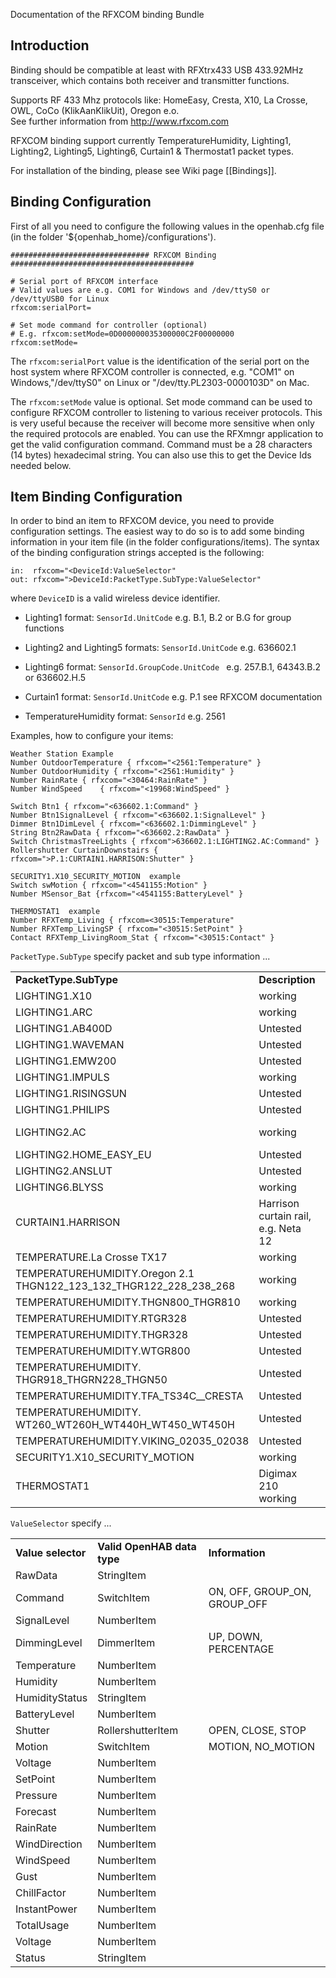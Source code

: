 Documentation of the RFXCOM binding Bundle

## Introduction

Binding should be compatible at least with RFXtrx433 USB 433.92MHz transceiver, which contains both receiver and transmitter functions. 

Supports RF 433 Mhz protocols like: HomeEasy, Cresta, X10, La Crosse, OWL, CoCo (KlikAanKlikUit), Oregon e.o. <br>
See further information from http://www.rfxcom.com

RFXCOM binding support currently TemperatureHumidity, Lighting1, Lighting2, Lighting5, Lighting6, Curtain1 & Thermostat1 packet types. 

For installation of the binding, please see Wiki page [[Bindings]].

## Binding Configuration

First of all you need to configure the following values in the openhab.cfg file (in the folder '${openhab_home}/configurations').

    ############################### RFXCOM Binding #########################################
    
    # Serial port of RFXCOM interface
    # Valid values are e.g. COM1 for Windows and /dev/ttyS0 or /dev/ttyUSB0 for Linux
    rfxcom:serialPort=
    
    # Set mode command for controller (optional)
    # E.g. rfxcom:setMode=0D000000035300000C2F00000000 
    rfxcom:setMode=

The `rfxcom:serialPort` value is the identification of the serial port on the host system where RFXCOM controller is connected, e.g. 
"COM1" on Windows,"/dev/ttyS0" on Linux or "/dev/tty.PL2303-0000103D" on Mac.

The `rfxcom:setMode` value is optional. Set mode command can be used to configure RFXCOM controller to listening to various receiver protocols. This is very useful because the receiver will become more sensitive when only the required protocols are enabled. You can use the RFXmngr application to get the valid configuration command. Command must be a 28 characters (14 bytes) hexadecimal string.  You can also use this to get the Device Ids needed below.

## Item Binding Configuration

In order to bind an item to RFXCOM device, you need to provide configuration settings. The easiest way to do so is to add some binding information in your item file (in the folder configurations/items). The syntax of the binding configuration strings accepted is the following:

    in:  rfxcom="<DeviceId:ValueSelector"
    out: rfxcom=">DeviceId:PacketType.SubType:ValueSelector"

where `DeviceID` is a valid wireless device identifier.

- Lighting1 format: `SensorId.UnitCode`
    e.g. B.1, B.2 or B.G for group functions

- Lighting2 and Lighting5 formats: `SensorId.UnitCode`
    e.g. 636602.1 

- Lighting6 format: `SensorId.GroupCode.UnitCode `
    e.g. 257.B.1, 64343.B.2 or 636602.H.5 

- Curtain1 format: `SensorId.UnitCode`
    e.g. P.1 see RFXCOM documentation

- TemperatureHumidity format: `SensorId`
    e.g. 2561

Examples, how to configure your items:

    Weather Station Example
    Number OutdoorTemperature { rfxcom="<2561:Temperature" }
    Number OutdoorHumidity { rfxcom="<2561:Humidity" }
    Number RainRate	{ rfxcom="<30464:RainRate" }
    Number WindSpeed	{ rfxcom="<19968:WindSpeed" }

    Switch Btn1 { rfxcom="<636602.1:Command" }
    Number Btn1SignalLevel { rfxcom="<636602.1:SignalLevel" }
    Dimmer Btn1DimLevel { rfxcom="<636602.1:DimmingLevel" }
    String Btn2RawData { rfxcom="<636602.2:RawData" }
    Switch ChristmasTreeLights { rfxcom">636602.1:LIGHTING2.AC:Command" }
    Rollershutter CurtainDownstairs { rfxcom=">P.1:CURTAIN1.HARRISON:Shutter" }
    
    SECURITY1.X10_SECURITY_MOTION  example
    Switch swMotion { rfxcom="<4541155:Motion" }
    Number MSensor_Bat {rfxcom="<4541155:BatteryLevel" }

    THERMOSTAT1  example
    Number RFXTemp_Living { rfxcom=<30515:Temperature" 
    Number RFXTemp_LivingSP { rfxcom="<30515:SetPoint" }
    Contact RFXTemp_LivingRoom_Stat { rfxcom="<30515:Contact" }     	

`PacketType.SubType` specify packet and sub type information ...

<table>
  <tr><td><b>PacketType.SubType</b></td><td><b>Description</b></td><td><b>ValueSelector</b></td></tr>
  <tr><td>LIGHTING1.X10</td><td>working</td><td>Command</td></tr>
  <tr><td>LIGHTING1.ARC</td><td>working</td><td>Command</td></tr>
  <tr><td>LIGHTING1.AB400D</td><td>Untested</td><td></td></tr>
  <tr><td>LIGHTING1.WAVEMAN</td><td>Untested</td><td></td></tr>
  <tr><td>LIGHTING1.EMW200</td><td>Untested</td><td></td></tr>
  <tr><td>LIGHTING1.IMPULS</td><td>working</td><td>Command</td></tr>
  <tr><td>LIGHTING1.RISINGSUN</td><td>Untested</td><td></td></tr>
  <tr><td>LIGHTING1.PHILIPS</td><td>Untested</td><td></td></tr>
  <tr><td>LIGHTING2.AC</td><td>working</td><td>Command, DimmingLevel</td></tr>
  <tr><td>LIGHTING2.HOME_EASY_EU</td><td>Untested</td><td></td></tr>
  <tr><td>LIGHTING2.ANSLUT</td><td>Untested</td><td></td></tr>
  <tr><td>LIGHTING6.BLYSS</td><td>working</td><td>Command</td></tr>
  <tr><td>CURTAIN1.HARRISON</td><td>Harrison curtain rail, e.g. Neta 12</td><td>Shutter</td></tr>
   <tr><td>TEMPERATURE.La Crosse TX17</td><td>working</td><td></td></tr>
  <tr><td>TEMPERATUREHUMIDITY.Oregon 2.1<br>THGN122_123_132_THGR122_228_238_268</td><td>working</td><td></td></tr>
  <tr><td>TEMPERATUREHUMIDITY.THGN800_THGR810</td><td>working</td><td></td></tr>
  <tr><td>TEMPERATUREHUMIDITY.RTGR328</td><td>Untested</td><td></td></tr>
  <tr><td>TEMPERATUREHUMIDITY.THGR328</td><td>Untested</td><td></td></tr>
  <tr><td>TEMPERATUREHUMIDITY.WTGR800</td><td>Untested</td><td></td></tr>
  <tr><td>TEMPERATUREHUMIDITY.<br>THGR918_THGRN228_THGN50</td><td>Untested</td><td></td></tr>
  <tr><td>TEMPERATUREHUMIDITY.TFA_TS34C__CRESTA</td><td>Untested</td><td></td></tr>
  <tr><td>TEMPERATUREHUMIDITY.<br>WT260_WT260H_WT440H_WT450_WT450H</td><td>Untested</td><td></td></tr>
  <tr><td>TEMPERATUREHUMIDITY.VIKING_02035_02038</td><td>Untested</td><td></td></tr>
  <tr><td>SECURITY1.X10_SECURITY_MOTION</td><td>working</td><td>Motion</td></tr>
  <tr><td>THERMOSTAT1</td><td>Digimax 210 working</td><td>Temperature, SetPoint, Contact</td></tr>
</table>

`ValueSelector` specify ...

<table>
  <tr><td><b>Value selector</b></td><td><b>Valid OpenHAB data type</b></td><td><b>Information</b></td></tr>
  <tr><td>RawData</td><td>StringItem</td><td></td></tr>
  <tr><td>Command</td><td>SwitchItem</td><td>ON, OFF, GROUP_ON, GROUP_OFF</td></tr>
  <tr><td>SignalLevel</td><td>NumberItem</td><td></td></tr>
  <tr><td>DimmingLevel</td><td>DimmerItem</td><td>UP, DOWN, PERCENTAGE</td></tr>
  <tr><td>Temperature</td><td>NumberItem</td><td></td></tr>
  <tr><td>Humidity</td><td>NumberItem</td><td></td></tr>
  <tr><td>HumidityStatus</td><td>StringItem</td><td></td></tr>
  <tr><td>BatteryLevel</td><td>NumberItem</td><td></td></tr>
  <tr><td>Shutter</td><td>RollershutterItem</td><td>OPEN, CLOSE, STOP</td></tr>
  <tr><td>Motion</td><td>SwitchItem</td><td>MOTION, NO_MOTION</td></tr>
  <tr><td>Voltage</td><td>NumberItem</td><td></td></tr>
  <tr><td>SetPoint</td><td>NumberItem</td><td></td></tr>
  <tr><td>Pressure</td><td>NumberItem</td><td></td></tr>
  <tr><td>Forecast</td><td>NumberItem</td><td></td></tr>
  <tr><td>RainRate</td><td>NumberItem</td><td></td></tr>
  <tr><td>WindDirection</td><td>NumberItem</td><td></td></tr>
  <tr><td>WindSpeed</td><td>NumberItem</td><td></td></tr>
  <tr><td>Gust</td><td>NumberItem</td><td></td></tr>
  <tr><td>ChillFactor</td><td>NumberItem</td><td></td></tr>
  <tr><td>InstantPower</td><td>NumberItem</td><td></td></tr>
  <tr><td>TotalUsage</td><td>NumberItem</td><td></td></tr>
  <tr><td>Voltage</td><td>NumberItem</td><td></td></tr>
  <tr><td>Status</td><td>StringItem</td><td></td></tr>
</table>